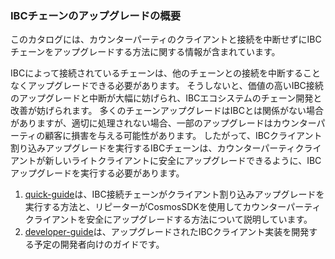 ### IBCチェーンのアップグレードの概要

このカタログには、カウンターパーティのクライアントと接続を中断せずにIBCチェーンをアップグレードする方法に関する情報が含まれています。

IBCによって接続されているチェーンは、他のチェーンとの接続を中断することなくアップグレードできる必要があります。 そうしないと、価値の高いIBC接続のアップグレードと中断が大幅に妨げられ、IBCエコシステムのチェーン開発と改善が妨げられます。 多くのチェーンアップグレードはIBCとは関係がない場合がありますが、適切に処理されない場合、一部のアップグレードはカウンターパーティの顧客に損害を与える可能性があります。 したがって、IBCクライアント割り込みアップグレードを実行するIBCチェーンは、カウンターパーティクライアントが新しいライトクライアントに安全にアップグレードできるように、IBCアップグレードを実行する必要があります。

1. [quick-guide](./quick-guide.md)は、IBC接続チェーンがクライアント割り込みアップグレードを実行する方法と、リピーターがCosmosSDKを使用してカウンターパーティクライアントを安全にアップグレードする方法について説明しています。
2. [developer-guide](./developer-guide.md)は、アップグレードされたIBCクライアント実装を開発する予定の開発者向けのガイドです。